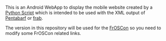 This is an Android WebApp to display the mobile website created by a [Python
Script](https://github.com/derpeter/Conference-Mobile-Schedule)  which is
intended to be used  with the XML output of
[Pentabarf](http://www.pentabarf.org) or
[frab](https://github.com/oneiros/frab).

The version in this repository will be used for the
[FrOSCon](http://froscon.org) so you need  to modify some FrOSCon related
links.
